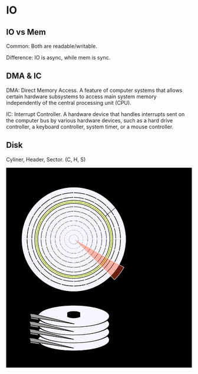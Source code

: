 # IO

## IO vs Mem

Common: Both are readable/writable.

Difference: IO is async, while mem is sync.

## DMA & IC

DMA: Direct Memory Access. A feature of computer systems that allows certain hardware subsystems to access main system memory independently of the central processing unit (CPU).

IC: Interrupt Controller. A hardware device that handles interrupts sent on the computer bus by various hardware devices, such as a hard drive controller, a keyboard controller, system timer, or a mouse controller.

## Disk

Cyliner, Header, Sector. (C, H, S)

![From wikipedia](image/W9D1_Dark/1705487834076.png)


